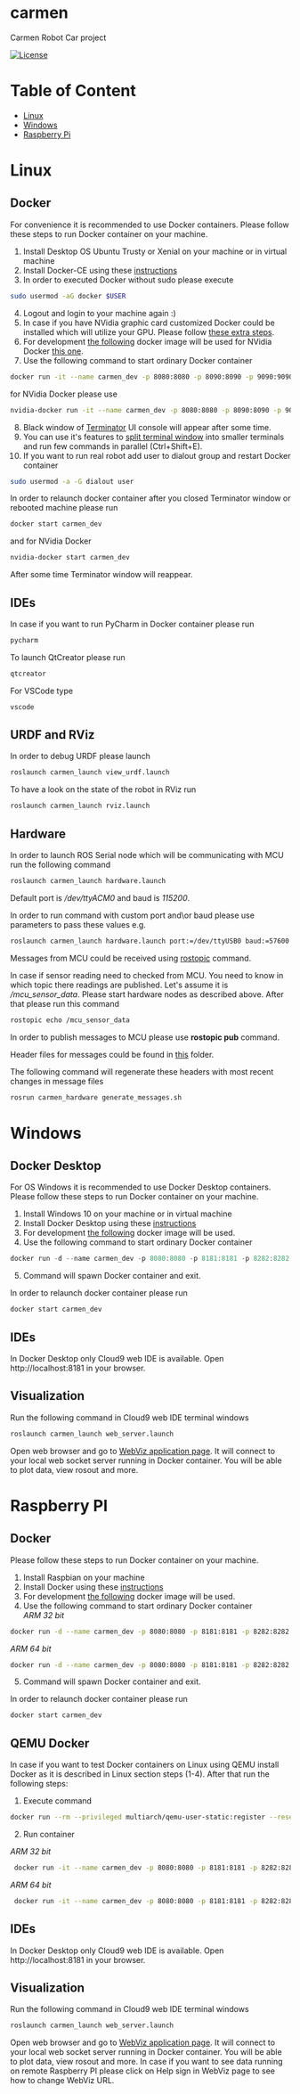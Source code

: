 # carmen

Carmen Robot Car project

[![License](https://img.shields.io/github/license/AndriyPt/carmen.svg)](https://github.com/AndriyPt/carmen/blob/kinetic-devel/LICENSE)

# Table of Content
- [Linux](#linux)
- [Windows](#windows)
- [Raspberry Pi](#raspberry-pi)

# Linux

## Docker

For convenience it is recommended to use Docker containers.
Please follow these steps to run Docker container on your machine.

 1. Install Desktop OS Ubuntu Trusty or Xenial on your machine or in virtual machine
 2. Install Docker-CE using these [instructions](https://docs.docker.com/engine/installation/linux/docker-ce/ubuntu/)
 3. In order to executed Docker without sudo please execute
```bash
sudo usermod -aG docker $USER
```
 4. Logout and login to your machine again :)
 5. In case if you have NVidia graphic card customized Docker could be installed which will utilize your GPU. Please follow [these extra steps](https://github.com/NVIDIA/nvidia-docker/wiki/Installation-(version-1.0)).
 6. For development [the following](https://hub.docker.com/repository/docker/andriyp/carmen) docker image will be used for NVidia Docker [this one](https://hub.docker.com/repository/docker/andriyp/carmen-dev-nvidia).
 7. Use the following command to start ordinary Docker container
```bash
docker run -it --name carmen_dev -p 8080:8080 -p 8090:8090 -p 9090:9090 -e DISPLAY -e LOCAL_USER_ID=$(id -u) -v /tmp/.X11-unix:/tmp/.X11-unix:rw andriyp/carmen:latest
```
for NVidia Docker please use
```bash
nvidia-docker run -it --name carmen_dev -p 8080:8080 -p 8090:8090 -p 9090:9090 -e DISPLAY -e LOCAL_USER_ID=$(id -u) -v /tmp/.X11-unix:/tmp/.X11-unix:rw andriyp/carmen-dev-nvidia:latest
```
 8. Black window of [Terminator](https://gnometerminator.blogspot.com/p/introduction.html) UI console will appear after some time.
 9. You can use it's features to [split terminal window](https://linux.die.net/man/1/terminator) into smaller terminals and run few commands in parallel (Ctrl+Shift+E).
 10. If you want to run real robot add user to dialout group and restart Docker container
```bash
sudo usermod -a -G dialout user
```

In order to relaunch docker container after you closed Terminator window or rebooted machine please run
```bash
docker start carmen_dev
```
and for NVidia Docker
```bash
nvidia-docker start carmen_dev
```

After some time Terminator window will reappear.

## IDEs

In case if you want to run PyCharm in Docker container please run

```bash
pycharm
```

To launch QtCreator please run

```bash
qtcreator
```

For VSCode type

```bash
vscode
```

## URDF and RViz
In order to debug URDF please launch

```bash
roslaunch carmen_launch view_urdf.launch
```

To have a look on the state of the robot in RViz run

```bash
roslaunch carmen_launch rviz.launch
```

## Hardware

In order to launch ROS Serial node which will be communicating with MCU run the following command
```bash
roslaunch carmen_launch hardware.launch
```
Default port is */dev/ttyACM0* and baud is *115200*.

In order to run command with custom port and\or baud please use parameters to pass these values e.g.
```bash
roslaunch carmen_launch hardware.launch port:=/dev/ttyUSB0 baud:=57600
```

Messages from MCU could be received using [rostopic](http://wiki.ros.org/rostopic#rostopic_command-line_tool) command.

In case if sensor reading need to checked from MCU.
You need to know in which topic there readings are published.
Let's assume it is */mcu_sensor_data*.
Please start hardware nodes as described above.
After that please run this command
```bash
rostopic echo /mcu_sensor_data
```

In order to publish messages to MCU please use **rostopic pub** command.

Header files for messages could be found in [this](https://github.com/AndriyPt/carmen/tree/kinetic-devel/carmen_hardware/firmware/rosserial) folder.

The following command will regenerate these headers with most recent changes in message files
```bash
rosrun carmen_hardware generate_messages.sh
```


# Windows

## Docker Desktop

For OS Windows it is recommended to use Docker Desktop containers.
Please follow these steps to run Docker container on your machine.

 1. Install Windows 10 on your machine or in virtual machine
 2. Install Docker Desktop using these [instructions](https://docs.docker.com/docker-for-windows/install/)
 3. For development [the following](https://hub.docker.com/repository/docker/andriyp/carmen-dev-web) docker image will be used.
 4. Use the following command to start ordinary Docker container
```powershell
docker run -d --name carmen_dev -p 8080:8080 -p 8181:8181 -p 8282:8282 -p 8090:8090 -p 9090:9090 andriyp/carmen-dev-web:latest
```
 5. Command will spawn Docker container and exit.

In order to relaunch docker container please run
```bash
docker start carmen_dev
```

## IDEs

In Docker Desktop only Cloud9 web IDE is available.
Open http://localhost:8181 in your browser.

## Visualization

Run the following command in Cloud9 web IDE terminal windows
```bash
roslaunch carmen_launch web_server.launch
```
Open web browser and go to [WebViz application page](https://webviz.io/app/).
It will connect to your local web socket server running in Docker container.
You will be able to plot data, view rosout and more.

# Raspberry PI

## Docker

Please follow these steps to run Docker container on your machine.

 1. Install Raspbian on your machine
 2. Install Docker using these [instructions](https://docs.docker.com/install/linux/docker-ce/debian/#install-docker-engine---community-1)
 3. For development [the following](https://hub.docker.com/r/andriyp/carmen-dev-rpi) docker image will be used.
 4. Use the following command to start ordinary Docker container  
*ARM 32 bit*
```bash
docker run -d --name carmen_dev -p 8080:8080 -p 8181:8181 -p 8282:8282 -p 8090:8090 -p 9090:9090 andriyp/carmen-dev-rpi:armhf
```
*ARM 64 bit*
```bash
docker run -d --name carmen_dev -p 8080:8080 -p 8181:8181 -p 8282:8282 -p 8090:8090 -p 9090:9090 andriyp/carmen-dev-rpi:arm64
```
 5. Command will spawn Docker container and exit.

In order to relaunch docker container please run
```bash
docker start carmen_dev
```

## QEMU Docker

In case if you want to test Docker containers on Linux using QEMU install Docker as it is described in Linux section steps (1-4).
After that run the following steps:
 1. Execute command
 ```bash
 docker run --rm --privileged multiarch/qemu-user-static:register --reset
 ```
  2. Run container  
  
*ARM 32 bit*
```bash
 docker run -it --name carmen_dev -p 8080:8080 -p 8181:8181 -p 8282:8282 -p 8090:8090 -p 9090:9090 --entrypoint /usr/bin/qemu-arm-static andriyp/carmen-dev-rpi:armhf /bin/bash 
```
*ARM 64 bit*
```bash
 docker run -it --name carmen_dev -p 8080:8080 -p 8181:8181 -p 8282:8282 -p 8090:8090 -p 9090:9090 --entrypoint /usr/bin/qemu-aarch64-static andriyp/carmen-dev-rpi:arm64 /bin/bash 
```

## IDEs

In Docker Desktop only Cloud9 web IDE is available.
Open http://localhost:8181 in your browser.

## Visualization

Run the following command in Cloud9 web IDE terminal windows
```bash
roslaunch carmen_launch web_server.launch
```
Open web browser and go to [WebViz application page](https://webviz.io/app/).
It will connect to your local web socket server running in Docker container.
You will be able to plot data, view rosout and more.
In case if you want to see data running on remote Raspberry PI please click on Help sign in WebViz page to see how to change WebViz URL.

